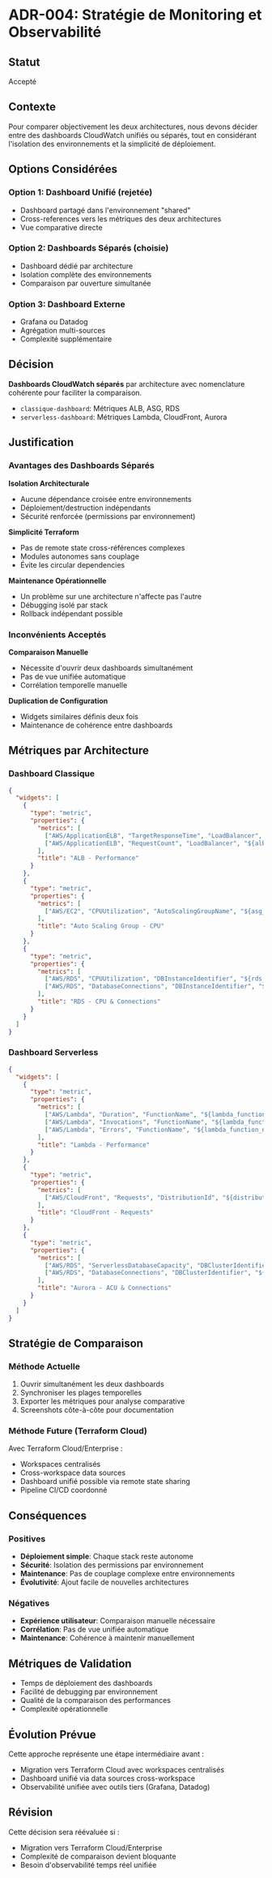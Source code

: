 # ADR-004: Stratégie de Monitoring et Observabilité

## Statut
Accepté

## Contexte
Pour comparer objectivement les deux architectures, nous devons décider entre des dashboards CloudWatch unifiés ou séparés, tout en considérant l'isolation des environnements et la simplicité de déploiement.

## Options Considérées

### Option 1: Dashboard Unifié (rejetée)
- Dashboard partagé dans l'environnement "shared"
- Cross-references vers les métriques des deux architectures
- Vue comparative directe

### Option 2: Dashboards Séparés (choisie)
- Dashboard dédié par architecture
- Isolation complète des environnements
- Comparaison par ouverture simultanée

### Option 3: Dashboard Externe
- Grafana ou Datadog
- Agrégation multi-sources
- Complexité supplémentaire

## Décision

**Dashboards CloudWatch séparés** par architecture avec nomenclature cohérente pour faciliter la comparaison.

- `classique-dashboard`: Métriques ALB, ASG, RDS
- `serverless-dashboard`: Métriques Lambda, CloudFront, Aurora

## Justification

### Avantages des Dashboards Séparés

**Isolation Architecturale**
- Aucune dépendance croisée entre environnements
- Déploiement/destruction indépendants
- Sécurité renforcée (permissions par environnement)

**Simplicité Terraform**
- Pas de remote state cross-références complexes
- Modules autonomes sans couplage
- Évite les circular dependencies

**Maintenance Opérationnelle**
- Un problème sur une architecture n'affecte pas l'autre
- Débugging isolé par stack
- Rollback indépendant possible

### Inconvénients Acceptés

**Comparaison Manuelle**
- Nécessite d'ouvrir deux dashboards simultanément
- Pas de vue unifiée automatique
- Corrélation temporelle manuelle

**Duplication de Configuration**
- Widgets similaires définis deux fois
- Maintenance de cohérence entre dashboards

## Métriques par Architecture

### Dashboard Classique
```json
{
  "widgets": [
    {
      "type": "metric",
      "properties": {
        "metrics": [
          ["AWS/ApplicationELB", "TargetResponseTime", "LoadBalancer", "${alb_arn_suffix}"],
          ["AWS/ApplicationELB", "RequestCount", "LoadBalancer", "${alb_arn_suffix}"]
        ],
        "title": "ALB - Performance"
      }
    },
    {
      "type": "metric", 
      "properties": {
        "metrics": [
          ["AWS/EC2", "CPUUtilization", "AutoScalingGroupName", "${asg_name}"]
        ],
        "title": "Auto Scaling Group - CPU"
      }
    },
    {
      "type": "metric",
      "properties": {
        "metrics": [
          ["AWS/RDS", "CPUUtilization", "DBInstanceIdentifier", "${rds_instance_id}"],
          ["AWS/RDS", "DatabaseConnections", "DBInstanceIdentifier", "${rds_instance_id}"]
        ],
        "title": "RDS - CPU & Connections"
      }
    }
  ]
}
```

### Dashboard Serverless
```json
{
  "widgets": [
    {
      "type": "metric",
      "properties": {
        "metrics": [
          ["AWS/Lambda", "Duration", "FunctionName", "${lambda_function_name}"],
          ["AWS/Lambda", "Invocations", "FunctionName", "${lambda_function_name}"],
          ["AWS/Lambda", "Errors", "FunctionName", "${lambda_function_name}"]
        ],
        "title": "Lambda - Performance"
      }
    },
    {
      "type": "metric",
      "properties": {
        "metrics": [
          ["AWS/CloudFront", "Requests", "DistributionId", "${distribution_id}"]
        ],
        "title": "CloudFront - Requests"
      }
    },
    {
      "type": "metric",
      "properties": {
        "metrics": [
          ["AWS/RDS", "ServerlessDatabaseCapacity", "DBClusterIdentifier", "${aurora_cluster_id}"],
          ["AWS/RDS", "DatabaseConnections", "DBClusterIdentifier", "${aurora_cluster_id}"]
        ],
        "title": "Aurora - ACU & Connections"
      }
    }
  ]
}
```

## Stratégie de Comparaison

### Méthode Actuelle
1. Ouvrir simultanément les deux dashboards
2. Synchroniser les plages temporelles
3. Exporter les métriques pour analyse comparative
4. Screenshots côte-à-côte pour documentation

### Méthode Future (Terraform Cloud)
Avec Terraform Cloud/Enterprise :
- Workspaces centralisés
- Cross-workspace data sources
- Dashboard unifié possible via remote state sharing
- Pipeline CI/CD coordonné

## Conséquences

### Positives
- **Déploiement simple**: Chaque stack reste autonome
- **Sécurité**: Isolation des permissions par environnement
- **Maintenance**: Pas de couplage complexe entre environnements
- **Évolutivité**: Ajout facile de nouvelles architectures

### Négatives
- **Expérience utilisateur**: Comparaison manuelle nécessaire
- **Corrélation**: Pas de vue unifiée automatique
- **Maintenance**: Cohérence à maintenir manuellement

## Métriques de Validation
- Temps de déploiement des dashboards
- Facilité de debugging par environnement
- Qualité de la comparaison des performances
- Complexité opérationnelle

## Évolution Prévue
Cette approche représente une étape intermédiaire avant :
- Migration vers Terraform Cloud avec workspaces centralisés
- Dashboard unifié via data sources cross-workspace
- Observabilité unifiée avec outils tiers (Grafana, Datadog)

## Révision
Cette décision sera réévaluée si :
- Migration vers Terraform Cloud/Enterprise
- Complexité de comparaison devient bloquante
- Besoin d'observabilité temps réel unifiée